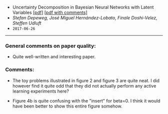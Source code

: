 - Uncertainty Decomposition in Bayesian Neural Networks with Latent Variables [[pdf]](https://arxiv.org/abs/1706.08495) [[pdf with comments]](https://github.com/fregu856/papers/blob/master/commented_pdfs/Uncertainty%20Decomposition%20in%20Bayesian%20Neural%20Networks%20with%20Latent%20Variables.pdf)
- *Stefan Depeweg, José Miguel Hernández-Lobato, Finale Doshi-Velez, Steffen Udluft*
- `2017-06-26`

****

### General comments on paper quality:
- Quite well-written and interesting paper.

### Comments:
- The toy problems illustrated in figure 2 and figure 3 are quite neat. I did however find it quite odd that they did not actually perform any active learning experiments here?

- Figure 4b is quite confusing with the "insert" for beta=0. I think it would have been better to show this entire figure somehow.
